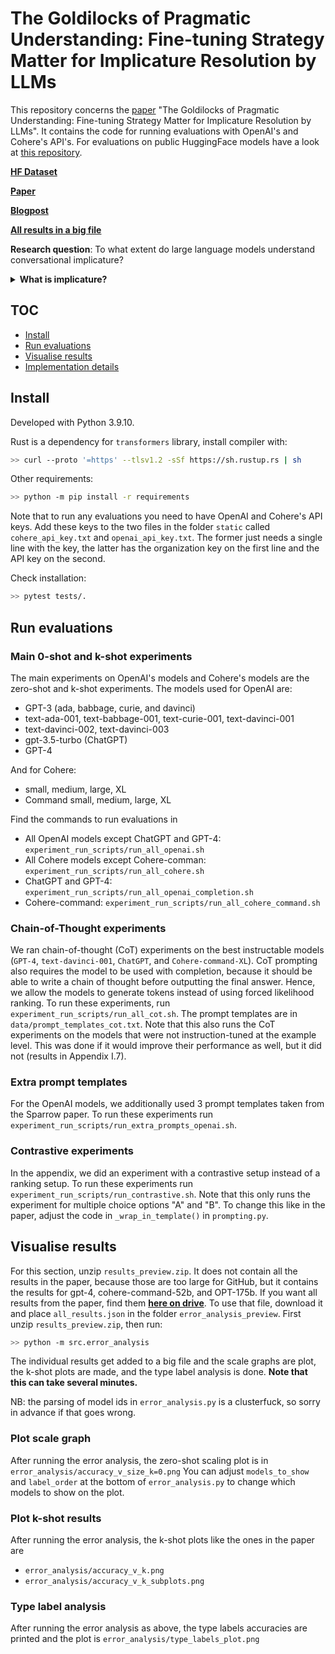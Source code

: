 # The Goldilocks of Pragmatic Understanding: Fine-tuning Strategy Matter for Implicature Resolution by LLMs
This repository concerns the <a href="https://arxiv.org/abs/2210.14986" target="_blank">paper</a> "The Goldilocks of Pragmatic Understanding: Fine-tuning Strategy Matter for Implicature Resolution by LLMs". It contains the code for running evaluations with OpenAI's and Cohere's API's.
For evaluations on public HuggingFace models have a look at <a href="https://github.com/LauraRuis/lm-evaluation-harness" target="_blank">this repository</a>.

<a href="https://huggingface.co/datasets/UCL-DARK/ludwig" target="_blank">**HF Dataset**</a>

<a href="https://arxiv.org/abs/2210.14986" target="_blank">**Paper**</a>

<a href="https://lauraruis.github.io/2022/09/29/comm.html" target="_blank">**Blogpost**</a>

<a href="https://drive.google.com/file/d/1hWcuUpcNef0OGnbS_1PJmFR-LCoG2_oa/view?usp=sharing" target="_blank">**All results in a big file**</a>

**Research question**: To what extent do large language models understand conversational implicature?

<details close>
<summary><b>What is implicature?</b></summary>
Implicature is an aspect of language pragmatics and a crucial part of communication introduced by H.P. Grice in 1975 in his work "Logic and Conversation". Implicature is the act of meaning or implying one thing by saying something else. There's different types of implicatures, from simple ones like "Some guests came to the party" (implying not all guests came) to more complicated implicatures that depend on context like "A: Are you going to the party this Friday? B: There's a global pandemic." (implying no, or yes if A knows B is a reckless raver).
<br> <br>

**Some background** <br>
In his paper, Grice comes up with a set of maxims of conversation that we all adhere to, like "be relevant" and "do not say what you believe to be false". Grice says implicatures arise when these maxims are violated. For example, if A says "Smith doesn't seem to have a girlfriend these days", and B answers "He has been paying a lot of visits to New York lately"; unless B is violating the maxim of relevance, B is implying that Smith may have a girlfriend in New York.
</details>

## TOC

* [Install](#install)
* [Run evaluations](#run-evaluations)
* [Visualise results](#visualise-results)
* [Implementation details](#implementation-details)

## Install

Developed with Python 3.9.10.

Rust is a dependency for `transformers` library, install compiler with:

```bash
>> curl --proto '=https' --tlsv1.2 -sSf https://sh.rustup.rs | sh
```

Other requirements:

```bash
>> python -m pip install -r requirements
```

Note that to run any evaluations you need to have OpenAI and Cohere's API keys. Add these keys
to the two files in the folder `static` called `cohere_api_key.txt` and `openai_api_key.txt`. The former just needs
a single line with the key, the latter has the organization key on the first line and the API key on the second.

Check installation:

```bash
>> pytest tests/.
```

## Run evaluations

### Main 0-shot and k-shot experiments
The main experiments on OpenAI's models and Cohere's models are the zero-shot and k-shot experiments.
The models used for OpenAI are:
- GPT-3 (ada, babbage, curie, and davinci)
- text-ada-001, text-babbage-001, text-curie-001, text-davinci-001
- text-davinci-002, text-davinci-003
- gpt-3.5-turbo (ChatGPT)
- GPT-4

And for Cohere:
- small, medium, large, XL
- Command small, medium, large, XL

Find the commands to run evaluations in 
- All OpenAI models except ChatGPT and GPT-4: `experiment_run_scripts/run_all_openai.sh`
- All Cohere models except Cohere-comman: `experiment_run_scripts/run_all_cohere.sh`
- ChatGPT and GPT-4: `experiment_run_scripts/run_all_openai_completion.sh`
- Cohere-command: `experiment_run_scripts/run_all_cohere_command.sh`

### Chain-of-Thought experiments
We ran chain-of-thought (CoT) experiments on the best instructable models (`GPT-4`, `text-davinci-001`, `ChatGPT`, and `Cohere-command-XL`).
CoT prompting also requires the model to be used with completion, because it should be able to write a chain of thought before
outputting the final answer. Hence, we allow the models to generate tokens instead of using forced likelihood ranking.
To run these experiments, run `experiment_run_scripts/run_all_cot.sh`. The prompt templates are in `data/prompt_templates_cot.txt`.
Note that this also runs the CoT experiments on the models that were not instruction-tuned at the example level.
This was done if it would improve their performance as well, but it did not (results in Appendix I.7).

### Extra prompt templates
For the OpenAI models, we additionally used 3 prompt templates taken from the Sparrow paper. To run these experiments
run `experiment_run_scripts/run_extra_prompts_openai.sh`.

### Contrastive experiments
In the appendix, we did an experiment with a contrastive setup instead of a ranking setup. To run these experiments
run `experiment_run_scripts/run_contrastive.sh`. Note that this only runs the experiment for multiple choice options "A" and "B".
To change this like in the paper, adjust the code in `_wrap_in_template()` in `prompting.py`.

## Visualise results
For this section, unzip `results_preview.zip`. It does not contain all the results in the paper, because those
are too large for GitHub, but it contains the results for gpt-4, cohere-command-52b, and OPT-175b.
If you want all results from the paper, find them <a href="https://drive.google.com/file/d/1hWcuUpcNef0OGnbS_1PJmFR-LCoG2_oa/view?usp=sharing" target="_blank">**here on drive**</a>.
To use that file, download it and place `all_results.json` in the folder `error_analysis_preview`.
First unzip `results_preview.zip`, then run:

```bash
>> python -m src.error_analysis
```

The individual results get added to a big file and the scale graphs are plot, the k-shot plots are made,
and the type label analysis is done. **Note that this can take several minutes.**

NB: the parsing of model ids in `error_analysis.py` is a clusterfuck, so sorry in advance if that goes wrong.

### Plot scale graph
After running the error analysis, the zero-shot scaling plot is in `error_analysis/accuracy_v_size_k=0.png`
You can adjust `models_to_show` and `label_order` at the bottom of `error_analysis.py` to change which models
to show on the plot.

### Plot k-shot results
After running the error analysis, the k-shot plots like the ones in the paper are
- `error_analysis/accuracy_v_k.png`
- `error_analysis/accuracy_v_k_subplots.png`

### Type label analysis
After running the error analysis as above, the type labels accuracies are printed
and the plot is `error_analysis/type_labels_plot.png`
